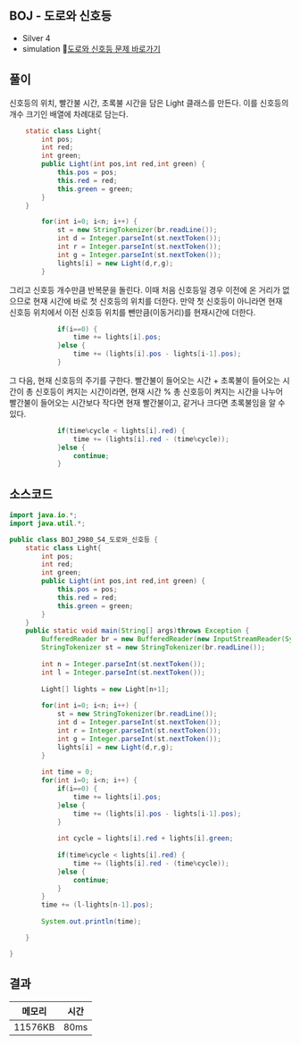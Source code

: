 ## BOJ - 도로와 신호등 
- Silver 4 
- simulation 
🔗[도로와 신호등 문제 바로가기](https://www.acmicpc.net/problem/2980)



## 풀이

신호등의 위치, 빨간불 시간, 초록불 시간을 담은 Light 클래스를 만든다.
이를 신호등의 개수 크기인 배열에 차례대로 담는다.

~~~java
	static class Light{
		int pos;
		int red;
		int green;
		public Light(int pos,int red,int green) {
			this.pos = pos;
			this.red = red;
			this.green = green;
		}
	}
~~~

~~~java
		for(int i=0; i<n; i++) {
			st = new StringTokenizer(br.readLine());
			int d = Integer.parseInt(st.nextToken());
			int r = Integer.parseInt(st.nextToken());
			int g = Integer.parseInt(st.nextToken());
			lights[i] = new Light(d,r,g);
		}
~~~

그리고 신호등 개수만큼 반복문을 돌린다. 
이때 처음 신호등일 경우 이전에 온 거리가 없으므로 현재 시간에 바로 첫 신호등의 위치를 더한다.
만약 첫 신호등이 아니라면 현재 신호등 위치에서 이전 신호등 위치를 뺀만큼(이동거리)를 현재시간에 더한다.

~~~java
			if(i==0) {
				time += lights[i].pos;
			}else {
				time += (lights[i].pos - lights[i-1].pos);
			}
~~~

그 다음, 현재 신호등의 주기를 구한다. 빨간불이 들어오는 시간 + 초록불이 들어오는 시간이 총 신호등이 켜지는 시간이라면, 
현재 시간 % 총 신호등이 켜지는 시간을 나누어 빨간불이 들어오는 시간보다 작다면 현재 빨간불이고, 같거나 크다면 초록불임을 알 수 있다.

~~~java
			if(time%cycle < lights[i].red) {
				time += (lights[i].red - (time%cycle));
			}else {
				continue;
			}
~~~


## 소스코드
~~~java
import java.io.*;
import java.util.*;

public class BOJ_2980_S4_도로와_신호등 {
	static class Light{
		int pos;
		int red;
		int green;
		public Light(int pos,int red,int green) {
			this.pos = pos;
			this.red = red;
			this.green = green;
		}
	}
	public static void main(String[] args)throws Exception {
		BufferedReader br = new BufferedReader(new InputStreamReader(System.in));
		StringTokenizer st = new StringTokenizer(br.readLine());
		
		int n = Integer.parseInt(st.nextToken());
		int l = Integer.parseInt(st.nextToken());
		
		Light[] lights = new Light[n+1];
		
		for(int i=0; i<n; i++) {
			st = new StringTokenizer(br.readLine());
			int d = Integer.parseInt(st.nextToken());
			int r = Integer.parseInt(st.nextToken());
			int g = Integer.parseInt(st.nextToken());
			lights[i] = new Light(d,r,g);
		}
		
		int time = 0;
		for(int i=0; i<n; i++) {
			if(i==0) {
				time += lights[i].pos;
			}else {
				time += (lights[i].pos - lights[i-1].pos);
			}
			
			int cycle = lights[i].red + lights[i].green;
			
			if(time%cycle < lights[i].red) {
				time += (lights[i].red - (time%cycle));
			}else {
				continue;
			}
		}
		time += (l-lights[n-1].pos);
		
		System.out.println(time);

	}

}
~~~

## 결과 

| 메모리  | 시간 |
|----|----|
|11576KB	|80ms|